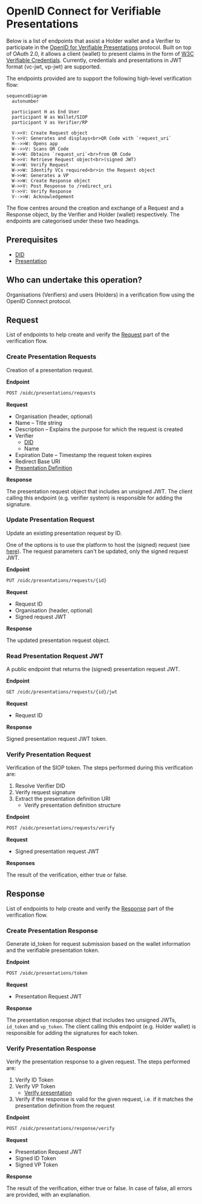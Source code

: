# OpenID Connect for Verifiable Presentations

Below is a list of endpoints that assist a Holder wallet and a Verifier to participate in the [OpenID for Verifiable Presentations](https://openid.net/specs/openid-4-verifiable-presentations-1_0.html) protocol. Built on top of OAuth 2.0, it allows a client (wallet) to present claims in the form of [W3C Verifiable Credentials](https://www.w3.org/TR/vc-data-model/). Currently, credentials and presentations in JWT format (vc-jwt, vp-jwt) are supported.

The endpoints provided are to support the following high-level verification flow:

```mermaid
sequenceDiagram
  autonumber

  participant H as End User
  participant W as Wallet/SIOP
  participant V as Verifier/RP

  V->>V: Create Request object
  V->>V: Generates and displays<br>QR Code with `request_uri`
  H-->>W: Opens app
  W-->>V: Scans QR Code
  W->>W: Obtains `request_uri`<br>from QR Code
  W->>V: Retrieve Request object<br>(signed JWT)
  W->>W: Verify Request
  W->>W: Identify VCs required<br>in the Request object
  W->>W: Generates a VP
  W->>W: Create Response object
  W->>V: Post Response to /redirect_uri
  V->>V: Verify Response
  V-->>W: Acknowledgement
```

The flow centres around the creation and exchange of a Request and a Response object, by the Verifier and Holder (wallet) respectively. The endpoints are categorised under these two headings.

## Prerequisites

- [DID](dids/did-methods.md)
- [Presentation](../presentations.md)

## Who can undertake this operation?

Organisations (Verifiers) and users (Holders) in a verification flow using the OpenID Connect protocol.

## Request

List of endpoints to help create and verify the [Request](https://openid.net/specs/openid-4-verifiable-presentations-1_0.html#name-request) part of the verification flow.

### Create Presentation Requests

Creation of a presentation request.

**Endpoint**

```bash
POST /oidc/presentations/requests
```

**Request**

* Organisation (header, optional)
* Name – Title string
* Description – Explains the purpose for which the request is created
* Verifier
  * [DID](../dids/did-methods.md)
  * Name
* Expiration Date – Timestamp the request token expires
* Redirect Base URI
* [Presentation Definition](../presentation-definitions.md)

**Response**

The presentation request object that includes an unsigned JWT. The client calling this endpoint (e.g. verifier system) is responsible for adding the signature.

### Update Presentation Request

Update an existing presentation request by ID.

One of the options is to use the platform to host the (signed) request (see [here](#read-presentation-request-jwt)). The request parameters can't be updated, only the signed request JWT.

**Endpoint**

```bash
PUT /oidc/presentations/requests/{id}
```

**Request**

* Request ID
* Organisation (header, optional)
* Signed request JWT

**Response**

The updated presentation request object.

### Read Presentation Request JWT

A public endpoint that returns the (signed) presentation request JWT.

**Endpoint**

```bash
GET /oidc/presentations/requests/{id}/jwt
```

**Request**

* Request ID

**Response**

Signed presentation request JWT token.

### Verify Presentation Request

Verification of the SIOP token. The steps performed during this verification are:

1. Resolve Verifier DID
2. Verify request signature
3. Extract the presentation definition URI
   - Verify presentation definition structure

**Endpoint**

```bash
POST /oidc/presentations/requests/verify
```

**Request**

* Signed presentation request JWT

**Responses**

The result of the verification, either true or false.

## Response

List of endpoints to help create and verify the [Response](https://openid.net/specs/openid-4-verifiable-presentations-1_0.html#name-response) part of the verification flow.

### Create Presentation Response

Generate id_token for request submission based on the wallet information and the verifiable presentation token.

**Endpoint**

```bash
POST /oidc/presentations/token
```

**Request**

* Presentation Request JWT

**Response**

The presentation response object that includes two unsigned JWTs, `id_token` and `vp_token`. The client calling this endpoint (e.g. Holder wallet) is responsible for adding the signatures for each token.

### Verify Presentation Response

Verify the presentation response to a given request. The steps performed are:
1. Verify ID Token
2. Verify VP Token
   - [Verify presentation](../presentations.md)
3. Verify if the response is valid for the given request, i.e. if it matches the presentation definition from the request

**Endpoint**

```bash
POST /oidc/presentations/response/verify
```

**Request**

* Presentation Request JWT
* Signed ID Token
* Signed VP Token

**Response**

The result of the verification, either true or false. In case of false, all errors are provided, with an explanation.
